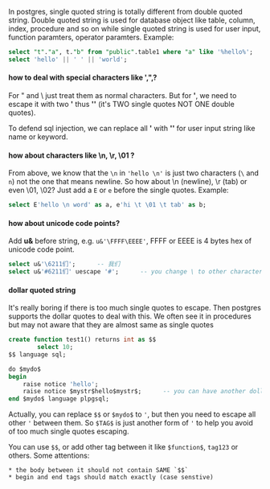 <!---
tags: postgres, string, syntax
-->

In postgres, single quoted string is totally different from double quoted string. Double quoted string 
is used for database object like table, column, index, procedure and so on while single quoted string 
is used for user input, function paramters, operator paramters. Example:

```sql
select "t"."a", t."b" from "public".table1 where "a" like '%hello%';
select 'hello' || ' ' || 'world';
```

#### how to deal with special characters like ',",\?
For " and \ just treat them as normal characters. But for **'**, we need to escape it with two **'** thus
**''** (it's TWO single quotes NOT ONE double quotes).

To defend sql injection, we can replace all **'** with **''** for user input string like name or keyword.

#### how about characters like \n, \r, \01 ?
From above, we know that the `\n` in `'hello \n'` is just two characters (`\` and `n`) not the one that means
newline. So how about \n (newline), \r (tab) or even \01, \02?
Just add a `E` or `e` before the single quotes. Example:

```sql
select E'hello \n word' as a, e'hi \t \01 \t tab' as b;
```

#### how about unicode code points?
Add **u&** before string, e.g. `u&'\FFFF\EEEE'`, FFFF or EEEE is 4 bytes hex of unicode code point.

```sql
select u&'\6211们';      -- 我们
select u&'#6211们' uescape '#';      -- you change \ to other character using uescape
```

#### dollar quoted string
It's really boring if there is too much single quotes to escape. Then postgres supports the dollar quotes 
to deal with this. We often see it in procedures but may not aware that they are almost same as single quotes

``` sql
create function test1() returns int as $$
        select 10;
$$ language sql;

do $mydo$
begin
    raise notice 'hello';
    raise notice $mystr$hello$mystr$;      -- you can have another dollar quotes
end $mydo$ language plpgsql;
```

Actually, you can replace `$$` or `$mydo$` to `'`, but then you need to escape all other `'` between them.
So `$TAG$` is just another form of `'` to help you avoid of too much single quotes escaping.

You can use `$$`, or add other tag between it like `$function$`, `tag123` or others. Some attentions:

    * the body between it should not contain SAME `$$`
    * begin and end tags should match exactly (case senstive)




